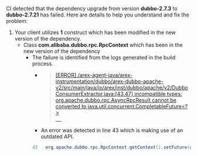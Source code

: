 CI detected that the dependency upgrade from version **dubbo-2.7.3** to **dubbo-2.7.21** has failed. Here are details to help you understand and fix the problem:
1. Your client utilizes **1** construct which has been modified in the new version of the dependency.
   * <summary>Class <b>com.alibaba.dubbo.rpc.RpcContext</b> which has been <b></b> in the new version of the dependency</summary>
            
        *  <summary>The failure is identified from the logs generated in the build process. </summary>
          
            *   >[[ERROR] /arex-agent-java/arex-instrumentation/dubbo/arex-dubbo-apache-v2/src/main/java/io/arex/inst/dubbo/apache/v2/DubboConsumerExtractor.java:[43,47] incompatible types: org.apache.dubbo.rpc.AsyncRpcResult cannot be converted to java.util.concurrent.CompletableFuture<?><br>&nbsp;&nbsp;&nbsp;&nbsp;](https://github.com/chains-project/breaking-good/actions/runs/8110103454/job/22166641300#step:4:3060)
            *   An error was detected in line 43 which is making use of an outdated API.
             ``` java
             43   org.apache.dubbo.rpc.RpcContext.getContext().setFuture(asyncRpcResult);
            ```
            



